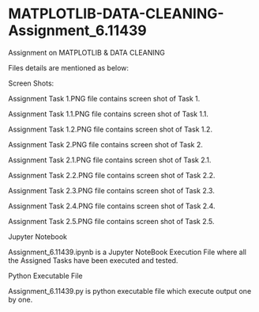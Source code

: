 # MATPLOTLIB-DATA-CLEANING-Assignment_6.11439
Assignment on MATPLOTLIB &amp; DATA CLEANING

Files details are mentioned as below:

Screen Shots:

Assignment Task 1.PNG file contains screen shot of Task 1.

Assignment Task 1.1.PNG	file contains screen shot of Task 1.1.

Assignment Task 1.2.PNG	file contains screen shot of Task 1.2.

Assignment Task 2.PNG	file contains screen shot of Task 2.

Assignment Task 2.1.PNG	file contains screen shot of Task 2.1.

Assignment Task 2.2.PNG	file contains screen shot of Task 2.2.

Assignment Task 2.3.PNG	file contains screen shot of Task 2.3.

Assignment Task 2.4.PNG	file contains screen shot of Task 2.4.

Assignment Task 2.5.PNG	file contains screen shot of Task 2.5.

Jupyter Notebook

Assignment_6.11439.ipynb is a Jupyter NoteBook Execution File where all the Assigned Tasks have been executed and tested.

Python Executable File

Assignment_6.11439.py is python executable file which execute output one by one.

